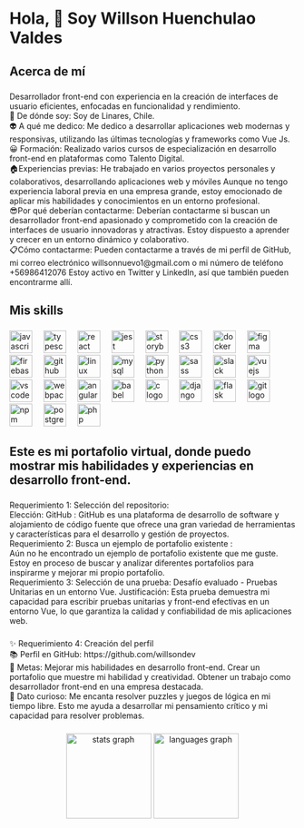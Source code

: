<h1 align="left">Hola, 👋 Soy Willson Huenchulao Valdes</h1>

###

<h2 align="left">Acerca de mí</h2>

###

<p align="left">Desarrollador front-end con experiencia en la creación de interfaces de usuario eficientes, enfocadas en funcionalidad y rendimiento. <br>🐶 De dónde soy: Soy de Linares, Chile. <br>👽 A qué me dedico: Me dedico a desarrollar aplicaciones web modernas y responsivas, utilizando las últimas tecnologías y frameworks como Vue Js.<br>😀 Formación:  Realizado varios cursos de especialización en desarrollo front-end en plataformas como Talento Digital.<br>🏠Experiencias previas: He trabajado en varios proyectos personales y colaborativos, desarrollando aplicaciones web y móviles Aunque no tengo experiencia laboral previa en una empresa grande, estoy emocionado de aplicar mis habilidades y conocimientos en un entorno profesional.<br>😎Por qué deberían contactarme: Deberían contactarme si buscan un desarrollador front-end apasionado y comprometido con la creación de interfaces de usuario innovadoras y atractivas. Estoy dispuesto a aprender y crecer en un entorno dinámico y colaborativo. <br>📋Cómo contactarme: Pueden contactarme a través de mi perfil de GitHub, mi correo electrónico willsonnuevo1@gmail.com o mi número de teléfono +56986412076 Estoy activo en Twitter y LinkedIn, así que también pueden encontrarme allí.</p>

###

<h2 align="left">Mis skills</h2>

###

<div align="left">
  <img src="https://cdn.jsdelivr.net/gh/devicons/devicon/icons/javascript/javascript-original.svg" height="40" alt="javascript logo"  />
  <img width="12" />
  <img src="https://cdn.jsdelivr.net/gh/devicons/devicon/icons/typescript/typescript-original.svg" height="40" alt="typescript logo"  />
  <img width="12" />
  <img src="https://cdn.jsdelivr.net/gh/devicons/devicon/icons/react/react-original.svg" height="40" alt="react logo"  />
  <img width="12" />
  <img src="https://cdn.jsdelivr.net/gh/devicons/devicon/icons/jest/jest-plain.svg" height="40" alt="jest logo"  />
  <img width="12" />
  <img src="https://cdn.jsdelivr.net/gh/devicons/devicon/icons/storybook/storybook-original.svg" height="40" alt="storybook logo"  />
  <img width="12" />
  <img src="https://cdn.jsdelivr.net/gh/devicons/devicon/icons/css3/css3-original.svg" height="40" alt="css3 logo"  />
  <img width="12" />
  <img src="https://cdn.jsdelivr.net/gh/devicons/devicon/icons/docker/docker-original.svg" height="40" alt="docker logo"  />
  <img width="12" />
  <img src="https://cdn.jsdelivr.net/gh/devicons/devicon/icons/figma/figma-original.svg" height="40" alt="figma logo"  />
  <img width="12" />
  <img src="https://cdn.jsdelivr.net/gh/devicons/devicon/icons/firebase/firebase-plain.svg" height="40" alt="firebase logo"  />
  <img width="12" />
  <img src="https://cdn.jsdelivr.net/gh/devicons/devicon/icons/github/github-original.svg" height="40" alt="github logo"  />
  <img width="12" />
  <img src="https://cdn.jsdelivr.net/gh/devicons/devicon/icons/linux/linux-original.svg" height="40" alt="linux logo"  />
  <img width="12" />
  <img src="https://cdn.jsdelivr.net/gh/devicons/devicon/icons/mysql/mysql-original.svg" height="40" alt="mysql logo"  />
  <img width="12" />
  <img src="https://cdn.jsdelivr.net/gh/devicons/devicon/icons/python/python-original.svg" height="40" alt="python logo"  />
  <img width="12" />
  <img src="https://cdn.jsdelivr.net/gh/devicons/devicon/icons/sass/sass-original.svg" height="40" alt="sass logo"  />
  <img width="12" />
  <img src="https://cdn.jsdelivr.net/gh/devicons/devicon/icons/slack/slack-original.svg" height="40" alt="slack logo"  />
  <img width="12" />
  <img src="https://cdn.jsdelivr.net/gh/devicons/devicon/icons/vuejs/vuejs-original.svg" height="40" alt="vuejs logo"  />
  <img width="12" />
  <img src="https://cdn.jsdelivr.net/gh/devicons/devicon/icons/vscode/vscode-original.svg" height="40" alt="vscode logo"  />
  <img width="12" />
  <img src="https://cdn.jsdelivr.net/gh/devicons/devicon/icons/webpack/webpack-original.svg" height="40" alt="webpack logo"  />
  <img width="12" />
  <img src="https://cdn.jsdelivr.net/gh/devicons/devicon/icons/angularjs/angularjs-original.svg" height="40" alt="angularjs logo"  />
  <img width="12" />
  <img src="https://cdn.jsdelivr.net/gh/devicons/devicon/icons/babel/babel-original.svg" height="40" alt="babel logo"  />
  <img width="12" />
  <img src="https://cdn.jsdelivr.net/gh/devicons/devicon/icons/c/c-original.svg" height="40" alt="c logo"  />
  <img width="12" />
  <img src="https://cdn.jsdelivr.net/gh/devicons/devicon/icons/django/django-plain.svg" height="40" alt="django logo"  />
  <img width="12" />
  <img src="https://cdn.jsdelivr.net/gh/devicons/devicon/icons/flask/flask-original.svg" height="40" alt="flask logo"  />
  <img width="12" />
  <img src="https://cdn.jsdelivr.net/gh/devicons/devicon/icons/git/git-original.svg" height="40" alt="git logo"  />
  <img width="12" />
  <img src="https://cdn.jsdelivr.net/gh/devicons/devicon/icons/npm/npm-original-wordmark.svg" height="40" alt="npm logo"  />
  <img width="12" />
  <img src="https://cdn.jsdelivr.net/gh/devicons/devicon/icons/postgresql/postgresql-original.svg" height="40" alt="postgresql logo"  />
  <img width="12" />
  <img src="https://cdn.jsdelivr.net/gh/devicons/devicon/icons/php/php-original.svg" height="40" alt="php logo"  />
</div>

###

<h2 align="left">Este es mi portafolio virtual, donde puedo mostrar mis habilidades y experiencias en desarrollo front-end.</h2>

###

<p align="left">Requerimiento 1: Selección del repositorio:<br>Elección: GitHub : GitHub es una plataforma de desarrollo de software y alojamiento de código fuente que ofrece una gran variedad de herramientas y características para el desarrollo y gestión de proyectos. <br>Requerimiento 2: Busca un ejemplo de portafolio existente :<br>Aún no he encontrado un ejemplo de portafolio existente que me guste. Estoy en proceso de buscar y analizar diferentes portafolios para inspirarme y mejorar mi propio portafolio.<br>Requerimiento 3: Selección de una prueba: Desafío evaluado - Pruebas Unitarias en un entorno Vue. Justificación: Esta prueba demuestra mi capacidad para escribir pruebas unitarias y front-end efectivas en un entorno Vue, lo que garantiza la calidad y confiabilidad de mis aplicaciones web.</p>

###

<p align="left">✨ Requerimiento 4: Creación del perfil<br>📚 Perfil en GitHub: https://github.com/willsondev <br>🎯 Metas:  Mejorar mis habilidades en desarrollo front-end.  Crear un portafolio que muestre mi habilidad y creatividad. Obtener un trabajo como desarrollador front-end en una empresa destacada. <br>🎲 Dato curioso: Me encanta resolver puzzles y juegos de lógica en mi tiempo libre. Esto me ayuda a desarrollar mi pensamiento crítico y mi capacidad para resolver problemas.</p>

###

<div align="center">
  <img src="https://github-readme-stats.vercel.app/api?username=willsondev&hide_title=false&hide_rank=false&show_icons=true&include_all_commits=true&count_private=true&disable_animations=false&theme=dracula&locale=en&hide_border=false&order=1" height="150" alt="stats graph"  />
  <img src="https://github-readme-stats.vercel.app/api/top-langs?username=willsondev&locale=en&hide_title=false&layout=compact&card_width=320&langs_count=5&theme=dracula&hide_border=false&order=2" height="150" alt="languages graph"  />
</div>

###
